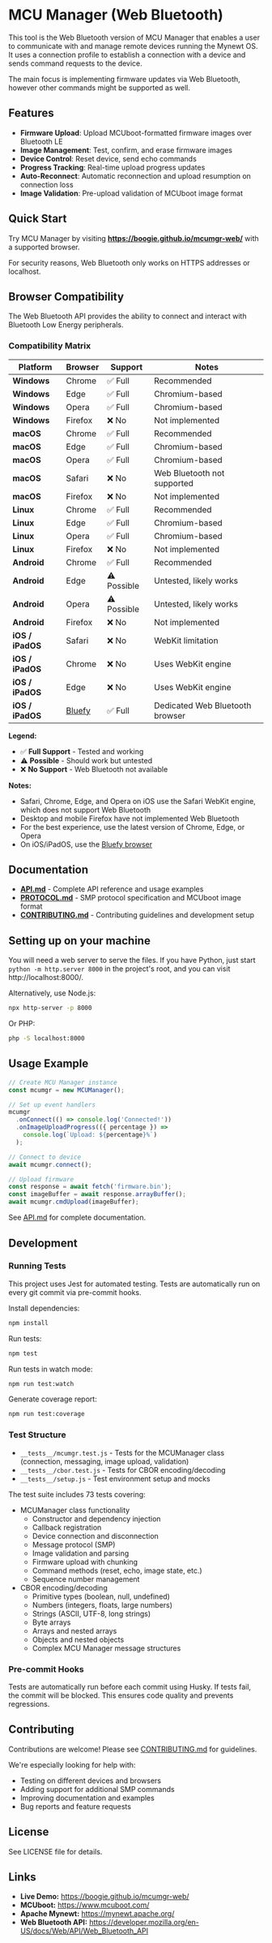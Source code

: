 # MCU Manager (Web Bluetooth)

This tool is the Web Bluetooth version of MCU Manager that enables a user to communicate with and manage remote devices running the Mynewt OS. It uses a connection profile to establish a connection with a device and sends command requests to the device.

The main focus is implementing firmware updates via Web Bluetooth, however other commands might be supported as well.

## Features

- **Firmware Upload**: Upload MCUboot-formatted firmware images over Bluetooth LE
- **Image Management**: Test, confirm, and erase firmware images
- **Device Control**: Reset device, send echo commands
- **Progress Tracking**: Real-time upload progress updates
- **Auto-Reconnect**: Automatic reconnection and upload resumption on connection loss
- **Image Validation**: Pre-upload validation of MCUboot image format

## Quick Start

Try MCU Manager by visiting **https://boogie.github.io/mcumgr-web/** with a supported browser.

For security reasons, Web Bluetooth only works on HTTPS addresses or localhost.

## Browser Compatibility

The Web Bluetooth API provides the ability to connect and interact with Bluetooth Low Energy peripherals.

### Compatibility Matrix

| Platform | Browser | Support | Notes |
|----------|---------|---------|-------|
| **Windows** | Chrome | ✅ Full | Recommended |
| **Windows** | Edge | ✅ Full | Chromium-based |
| **Windows** | Opera | ✅ Full | Chromium-based |
| **Windows** | Firefox | ❌ No | Not implemented |
| **macOS** | Chrome | ✅ Full | Recommended |
| **macOS** | Edge | ✅ Full | Chromium-based |
| **macOS** | Opera | ✅ Full | Chromium-based |
| **macOS** | Safari | ❌ No | Web Bluetooth not supported |
| **macOS** | Firefox | ❌ No | Not implemented |
| **Linux** | Chrome | ✅ Full | Recommended |
| **Linux** | Edge | ✅ Full | Chromium-based |
| **Linux** | Opera | ✅ Full | Chromium-based |
| **Linux** | Firefox | ❌ No | Not implemented |
| **Android** | Chrome | ✅ Full | Recommended |
| **Android** | Edge | ⚠️ Possible | Untested, likely works |
| **Android** | Opera | ⚠️ Possible | Untested, likely works |
| **Android** | Firefox | ❌ No | Not implemented |
| **iOS / iPadOS** | Safari | ❌ No | WebKit limitation |
| **iOS / iPadOS** | Chrome | ❌ No | Uses WebKit engine |
| **iOS / iPadOS** | Edge | ❌ No | Uses WebKit engine |
| **iOS / iPadOS** | [Bluefy](https://apps.apple.com/hu/app/bluefy-web-ble-browser/id1492822055) | ✅ Full | Dedicated Web Bluetooth browser |

**Legend:**
- ✅ **Full Support** - Tested and working
- ⚠️ **Possible** - Should work but untested
- ❌ **No Support** - Web Bluetooth not available

**Notes:**
- Safari, Chrome, Edge, and Opera on iOS use the Safari WebKit engine, which does not support Web Bluetooth
- Desktop and mobile Firefox have not implemented Web Bluetooth
- For the best experience, use the latest version of Chrome, Edge, or Opera
- On iOS/iPadOS, use the [Bluefy browser](https://apps.apple.com/hu/app/bluefy-web-ble-browser/id1492822055)

## Documentation

- **[API.md](API.md)** - Complete API reference and usage examples
- **[PROTOCOL.md](PROTOCOL.md)** - SMP protocol specification and MCUboot image format
- **[CONTRIBUTING.md](CONTRIBUTING.md)** - Contributing guidelines and development setup

## Setting up on your machine

You will need a web server to serve the files. If you have Python, just start `python -m http.server 8000` in the project's root, and you can visit http://localhost:8000/.

Alternatively, use Node.js:
```bash
npx http-server -p 8000
```

Or PHP:
```bash
php -S localhost:8000
```

## Usage Example

```javascript
// Create MCU Manager instance
const mcumgr = new MCUManager();

// Set up event handlers
mcumgr
  .onConnect(() => console.log('Connected!'))
  .onImageUploadProgress(({ percentage }) =>
    console.log(`Upload: ${percentage}%`)
  );

// Connect to device
await mcumgr.connect();

// Upload firmware
const response = await fetch('firmware.bin');
const imageBuffer = await response.arrayBuffer();
await mcumgr.cmdUpload(imageBuffer);
```

See [API.md](API.md) for complete documentation.

## Development

### Running Tests

This project uses Jest for automated testing. Tests are automatically run on every git commit via pre-commit hooks.

Install dependencies:
```bash
npm install
```

Run tests:
```bash
npm test
```

Run tests in watch mode:
```bash
npm run test:watch
```

Generate coverage report:
```bash
npm run test:coverage
```

### Test Structure

- `__tests__/mcumgr.test.js` - Tests for the MCUManager class (connection, messaging, image upload, validation)
- `__tests__/cbor.test.js` - Tests for CBOR encoding/decoding
- `__tests__/setup.js` - Test environment setup and mocks

The test suite includes 73 tests covering:
- MCUManager class functionality
  - Constructor and dependency injection
  - Callback registration
  - Device connection and disconnection
  - Message protocol (SMP)
  - Image validation and parsing
  - Firmware upload with chunking
  - Command methods (reset, echo, image state, etc.)
  - Sequence number management
- CBOR encoding/decoding
  - Primitive types (boolean, null, undefined)
  - Numbers (integers, floats, large numbers)
  - Strings (ASCII, UTF-8, long strings)
  - Byte arrays
  - Arrays and nested arrays
  - Objects and nested objects
  - Complex MCU Manager message structures

### Pre-commit Hooks

Tests are automatically run before each commit using Husky. If tests fail, the commit will be blocked. This ensures code quality and prevents regressions.

## Contributing

Contributions are welcome! Please see [CONTRIBUTING.md](CONTRIBUTING.md) for guidelines.

We're especially looking for help with:
- Testing on different devices and browsers
- Adding support for additional SMP commands
- Improving documentation and examples
- Bug reports and feature requests

## License

See LICENSE file for details.

## Links

- **Live Demo:** https://boogie.github.io/mcumgr-web/
- **MCUboot:** https://www.mcuboot.com/
- **Apache Mynewt:** https://mynewt.apache.org/
- **Web Bluetooth API:** https://developer.mozilla.org/en-US/docs/Web/API/Web_Bluetooth_API
